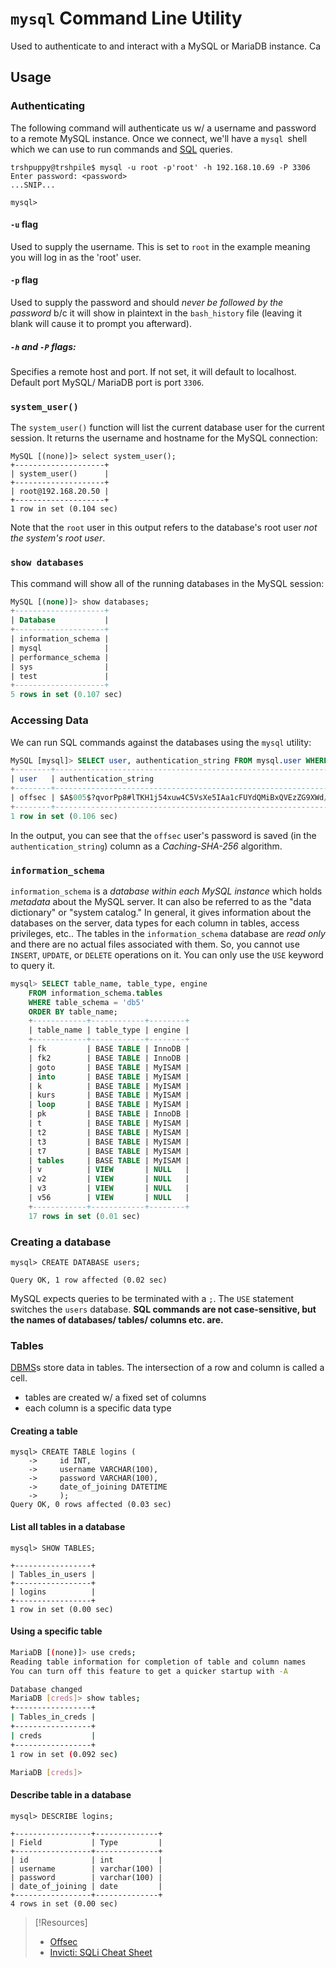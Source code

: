 
# `mysql` Command Line Utility
Used to authenticate to and interact with a MySQL or MariaDB instance. Ca
## Usage

### Authenticating
The following command will authenticate us w/ a username and password to a remote MySQL instance. Once we connect, we'll have a `mysql `shell which we can use to run commands and [SQL](../../coding/languages/SQL.md) queries.
```shell
trshpuppy@trshpile$ mysql -u root -p'root' -h 192.168.10.69 -P 3306
Enter password: <password>
...SNIP...

mysql>
```
#### `-u` flag
Used to supply the username. This is set to `root` in the example meaning you will log in as the 'root' user.
#### `-p` flag
Used to supply the password and should *never be followed by the password* b/c it will show in plaintext in the `bash_history` file (leaving it blank will cause it to prompt you afterward).
#####  `-h` and `-P` flags:
Specifies a remote host and port. If not set, it will default to localhost. Default port MySQL/ MariaDB port is port `3306`.
### `system_user()`
The `system_user()` function will list the current database user for the current session. It returns the username and hostname for the MySQL connection:
```mysql
MySQL [(none)]> select system_user();
+--------------------+
| system_user()      |
+--------------------+
| root@192.168.20.50 |
+--------------------+
1 row in set (0.104 sec)
```
Note that the `root` user in this output refers to the database's root user  *not the system's root user*. 
### `show databases`
This command will show all of the running databases in the MySQL session:
```sql
MySQL [(none)]> show databases;
+--------------------+
| Database           |
+--------------------+
| information_schema |
| mysql              |
| performance_schema |
| sys                |
| test               |
+--------------------+
5 rows in set (0.107 sec)
```
### Accessing Data
We can run SQL commands against the databases using the `mysql` utility:
```sql
MySQL [mysql]> SELECT user, authentication_string FROM mysql.user WHERE user = 'offsec';
+--------+------------------------------------------------------------------------+
| user   | authentication_string                                                  |
+--------+------------------------------------------------------------------------+
| offsec | $A$005$?qvorPp8#lTKH1j54xuw4C5VsXe5IAa1cFUYdQMiBxQVEzZG9XWd/e6|
+--------+------------------------------------------------------------------------+
1 row in set (0.106 sec)
```
In the output, you can see that the `offsec` user's password is saved (in the `authentication_string`) column as a *Caching-SHA-256* algorithm. 
### `information_schema`
`information_schema` is a *database within each MySQL instance* which holds *metadata* about the MySQL server. It can also be referred to as the "data dictionary" or "system catalog." In general, it gives information about the databases on the server, data types for each column in tables, access privileges, etc..
The tables in the `information_schema` database are *read only* and there are no actual files associated with them. So, you cannot use `INSERT`, `UPDATE`, or `DELETE` operations on it. You can only use the `USE` keyword to query it.
```sql
mysql> SELECT table_name, table_type, engine 
	FROM information_schema.tables 
	WHERE table_schema = 'db5' 
	ORDER BY table_name; 
	+------------+------------+--------+ 
	| table_name | table_type | engine | 
	+------------+------------+--------+ 
	| fk         | BASE TABLE | InnoDB | 
	| fk2        | BASE TABLE | InnoDB | 
	| goto       | BASE TABLE | MyISAM | 
	| into       | BASE TABLE | MyISAM | 
	| k          | BASE TABLE | MyISAM | 
	| kurs       | BASE TABLE | MyISAM | 
	| loop       | BASE TABLE | MyISAM | 
	| pk         | BASE TABLE | InnoDB | 
	| t          | BASE TABLE | MyISAM | 
	| t2         | BASE TABLE | MyISAM | 
	| t3         | BASE TABLE | MyISAM | 
	| t7         | BASE TABLE | MyISAM | 
	| tables     | BASE TABLE | MyISAM |
	| v          | VIEW       | NULL   | 
	| v2         | VIEW       | NULL   | 
	| v3         | VIEW       | NULL   | 
	| v56        | VIEW       | NULL   | 
	+------------+------------+--------+ 
	17 rows in set (0.01 sec)
```
### Creating a database
``` shell
mysql> CREATE DATABASE users;

Query OK, 1 row affected (0.02 sec)
```
MySQL expects queries to be terminated with a `;`.
The `USE` statement switches the `users` database.
**SQL commands are not case-sensitive, but the names of databases/ tables/ columns etc. are.**
### Tables
[DBMS](../../coding/databases/DBMS.md)s store data in tables. The intersection of a row and column is called a cell.
- tables are created w/ a fixed set of columns
- each column is a specific data type
#### Creating a table
``` shell
mysql> CREATE TABLE logins (
    ->     id INT,
    ->     username VARCHAR(100),
    ->     password VARCHAR(100),
    ->     date_of_joining DATETIME
    ->     );
Query OK, 0 rows affected (0.03 sec)
```
#### List all tables in a database
```shell
mysql> SHOW TABLES;

+-----------------+
| Tables_in_users |
+-----------------+
| logins          |
+-----------------+
1 row in set (0.00 sec)
```
#### Using a specific table
```bash
MariaDB [(none)]> use creds;
Reading table information for completion of table and column names
You can turn off this feature to get a quicker startup with -A

Database changed
MariaDB [creds]> show tables;
+-----------------+
| Tables_in_creds |
+-----------------+
| creds           |
+-----------------+
1 row in set (0.092 sec)

MariaDB [creds]>
```
#### Describe table in a database
```shell
mysql> DESCRIBE logins;

+-----------------+--------------+
| Field           | Type         |
+-----------------+--------------+
| id              | int          |
| username        | varchar(100) |
| password        | varchar(100) |
| date_of_joining | date         |
+-----------------+--------------+
4 rows in set (0.00 sec)
```


> [!Resources]
> - [Offsec](offsec.com)
> - [Invicti: SQLi Cheat Sheet](https://www.invicti.com/blog/web-security/sql-injection-cheat-sheet/#UnionInjections)